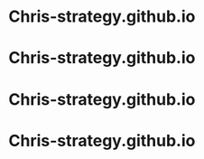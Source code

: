 # Chris-strategy.github.io
# Chris-strategy.github.io
# Chris-strategy.github.io
# Chris-strategy.github.io
